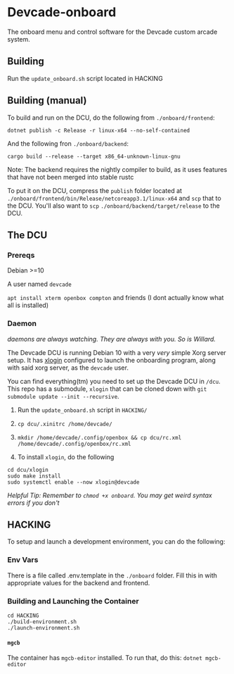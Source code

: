 # Devcade-onboard
The onboard menu and control software for the Devcade custom arcade system.

## Building

Run the `update_onboard.sh` script located in HACKING

## Building (manual)

To build and run on the DCU, do the following from `./onboard/frontend`:
```
dotnet publish -c Release -r linux-x64 --no-self-contained
```
And the following fron `./onboard/backend`:
```
cargo build --release --target x86_64-unknown-linux-gnu
```
Note: The backend requires the nightly compiler to build, as it uses features that have not been merged into stable rustc

To put it on the DCU, compress the `publish` folder located at `./onboard/frontend/bin/Release/netcoreapp3.1/linux-x64` and `scp` that to the DCU.
You'll also want to `scp` `./onboard/backend/target/release` to the DCU. 

## The DCU

### Prereqs

Debian >=10

A user named `devcade`

`apt install xterm openbox compton` and friends (I dont actually know what all is installed)

### Daemon

_daemons are always watching. They are always with you. So is Willard._

The Devcade DCU is running Debian 10 with a very _very_ simple Xorg server setup. It has [xlogin](https://github.com/joukewitteveen/xlogin) configured to launch the onboarding program, along with said xorg server, as the `devcade` user.

You can find everything(tm) you need to set up the Devcade DCU in `/dcu`. This repo has a submodule, `xlogin` that can be cloned down with `git submodule update --init --recursive`.

1. Run the `update_onboard.sh` script in `HACKING/`

2. `cp dcu/.xinitrc /home/devcade/`

2. `mkdir /home/devcade/.config/openbox && cp dcu/rc.xml /home/devcade/.config/openbox/rc.xml`

3. To install `xlogin`, do the following

```
cd dcu/xlogin
sudo make install
sudo systemctl enable --now xlogin@devcade
```

_Helpful Tip: Remember to `chmod +x onboard`. You may get weird syntax errors if you don't_

## HACKING

To setup and launch a development environment, you can do the following:

### Env Vars

There is a file called .env.template in the `./onboard` folder. Fill this in with appropriate values for the backend and frontend.

### Building and Launching the Container

```
cd HACKING
./build-environment.sh
./launch-environment.sh
```

#### `mgcb`

The container has `mgcb-editor` installed. To run that, do this:
`dotnet mgcb-editor`
